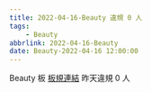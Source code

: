 ```yaml
---
title: 2022-04-16-Beauty 違規 0 人
tags:
    - Beauty
abbrlink: 2022-04-16-Beauty
date: Beauty-2022-04-16 12:00:00
---
```

Beauty 板 [板規連結](https://www.ptt.cc/bbs/Beauty/M.1630069980.A.84B.html)
昨天違規 0 人
